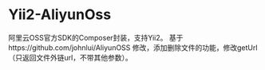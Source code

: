 # Yii2-AliyunOss
阿里云OSS官方SDK的Composer封装，支持Yii2。
基于https://github.com/johnlui/AliyunOSS 修改，添加删除文件的功能，修改getUrl（只返回文件外链url，不带其他参数）。
